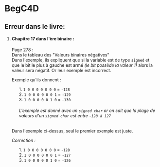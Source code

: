 <h1>BegC4D</h1>
<h2>Erreur dans le livre:</h2>

<ol>
	<li>
		<h4>Chapitre 17 dans l'ère binaire :</h4>
		<p>
		Page 278 :<br />
		Dans le tableau des "Valeurs binaires négatives"<br />
		Dans l'exemple, ils expliquent que si la variable est de type <code>signed</code> et que le bit le plus à gauche est armé <i>(le bit possède la valeur 1)</i> alors la valeur sera négatif. Or leur exemple est incorrect.
		</p>
		<p>
		Exemple qu'ils donnent :
		<ol>
			1. <code>1 0 0 0 0 0 0 0</code> = <code>-128</code><br />
			2. <code>1 0 0 0 0 0 0 1</code> = <code>-129</code><br />
			3. <code>1 0 0 0 0 0 1 0</code> = <code>-130</code><br />
			<p>
			<h6><i>L'exemple est donné avec un <code>signed char</code> or on sait que la plage de valeurs d'un <code>signed char</code> est entre 				<code>-128 à 127</code></i></h6>
			</p>
		</ol>
		</p>
		<p>
		Dans l'exemple ci-dessus, seul le premier exemple est juste.
		</p>
		<i>Correction :</i>
		<p>
		<ol>
			1. <code>1 0 0 0 0 0 0 0</code> = <code>-128</code><br />
			2. <code>1 0 0 0 0 0 0 1</code> = <code>-127</code><br />
			3. <code>1 0 0 0 0 0 1 0</code> = <code>-126</code><br />
		</ol>
		</p>
	</li>
</ol>

